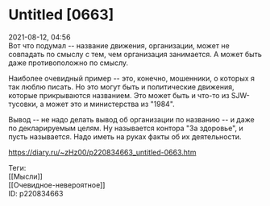 Untitled [0663]
================

   
 2021-08-12, 04:56   
  Вот что подумал -- название движения, организации, может не совпадать по смыслу с тем, чем организация занимается. А может быть даже противоположно по смыслу.   
   
 Наиболее очевидный пример -- это, конечно, мошенники, о которых я так люблю писать. Но это могут быть и политические движения, которые прикрываются названием. Это может быть и что-то из SJW-тусовки, а может это и министерства из "1984".   
   
 Вывод -- не надо делать вывод об организации по названию -- и даже по декларируемым целям. Ну называется контора "За здоровье", и пусть называется. Надо иметь на руках факты об их деятельности.   
    
 <https://diary.ru/~zHz00/p220834663_untitled-0663.htm>   
   
 Теги:   
 [[Мысли]]   
 [[Очевидное-невероятное]]   
 ID: p220834663